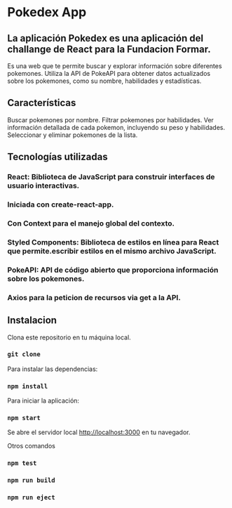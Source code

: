 # Pokedex App
## La aplicación Pokedex es una aplicación del challange de React para la Fundacion Formar.
Es una web que te permite buscar y explorar información sobre diferentes pokemones. 
Utiliza la API de PokeAPI para obtener datos actualizados sobre los pokemones, 
como su nombre, habilidades y estadísticas.

## Características
Buscar pokemones por nombre.
Filtrar pokemones por habilidades.
Ver información detallada de cada pokemon,
 incluyendo su peso y habilidades.
Seleccionar y eliminar pokemones de la lista.

## Tecnologías utilizadas

### React: Biblioteca de JavaScript para construir interfaces de usuario interactivas.
### Iniciada con create-react-app.
### Con Context para el manejo global del contexto.
### Styled Components: Biblioteca de estilos en línea para React que permite.escribir estilos en el mismo archivo JavaScript.
### PokeAPI: API de código abierto que proporciona información sobre los pokemones.
### Axios para la peticion de recursos via get a la API.

## Instalacion 

Clona este repositorio en tu máquina local.
###  `git clone`


Para instalar las dependencias:

###  `npm install`
 Para iniciar la aplicación:

### `npm start`


Se abre el servidor local
 [http://localhost:3000](http://localhost:3000) en tu navegador.

Otros comandos

### `npm test`


### `npm run build`


### `npm run eject`


